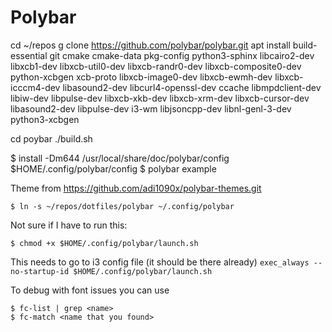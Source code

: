 # Polybar

cd ~/repos
g clone https://github.com/polybar/polybar.git
apt install build-essential git cmake cmake-data pkg-config python3-sphinx libcairo2-dev libxcb1-dev libxcb-util0-dev libxcb-randr0-dev libxcb-composite0-dev python-xcbgen xcb-proto libxcb-image0-dev libxcb-ewmh-dev libxcb-icccm4-dev libasound2-dev libcurl4-openssl-dev ccache libmpdclient-dev libiw-dev libpulse-dev libxcb-xkb-dev libxcb-xrm-dev libxcb-cursor-dev libasound2-dev libpulse-dev i3-wm libjsoncpp-dev libnl-genl-3-dev python3-xcbgen

cd poybar
./build.sh

$ install -Dm644 /usr/local/share/doc/polybar/config $HOME/.config/polybar/config
$ polybar example

Theme from https://github.com/adi1090x/polybar-themes.git


`$ ln -s ~/repos/dotfiles/polybar ~/.config/polybar`

Not sure if I have to run this:
```
$ chmod +x $HOME/.config/polybar/launch.sh
```

This needs to go to i3 config file (it should be there already)
`exec_always --no-startup-id $HOME/.config/polybar/launch.sh`

To debug with font issues you can use

```
$ fc-list | grep <name>
$ fc-match <name that you found>
```
